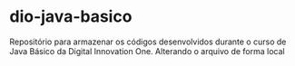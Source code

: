 # dio-java-basico
Repositório para armazenar os códigos desenvolvidos durante o curso de Java Básico da Digital Innovation One.
Alterando o arquivo de forma local

